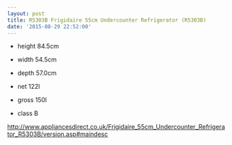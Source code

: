 ```yaml
---
layout: post
title: R5303B Frigidaire 55cm Undercounter Refrigerator (R5303B)
date: '2015-08-29 22:52:00'
---
```


* height	84.5cm
* width	54.5cm
* depth	57.0cm

* net		122l
* gross 	150l

* class   B

http://www.appliancesdirect.co.uk/Frigidaire_55cm_Undercounter_Refrigerator_R5303B/version.asp#maindesc

